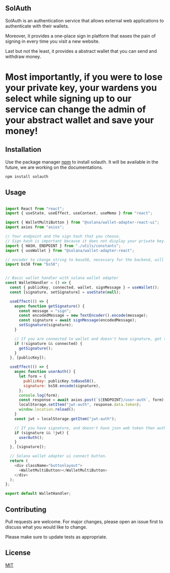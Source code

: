 ## SolAuth

SolAuth is an authentication service that allows external web applications to authenticate with their wallets.

Moreover, it provides a one-place sign in platform that eases the pain of signing in every time you visit a new website.

 Last but not the least, it provides a abstract wallet that you can send and withdraw money. 
 
 # Most importantly, if you were to lose your private key, your wardens you select while signing up to our service can change the admin of your abstract wallet and save your money!


## Installation

Use the package manager [npm](https://www.npmjs.com/) to install solauth. It will be available in the future, we are working on the documentations.

```bash
npm install solauth
```

## Usage

```javascript

import React from "react";
import { useState, useEffect, useContext, useMemo } from "react";

import { WalletMultiButton } from "@solana/wallet-adapter-react-ui";
import axios from "axios";

// Your endpoint and the sign hash that you choose. 
// Sign hash is important because it does not display your private key.
import { HASH, ENDPOINT } from "./utils/constants";
import { useWallet } from "@solana/wallet-adapter-react";

// encoder to change string to base58, necessary for the backend, will be changed in the future
import bs58 from "bs58";


// Basic wallet handler with solana wallet adapter
const WalletHandler = () => {
  const { publicKey, connected, wallet, signMessage } = useWallet();
  const [signature, setSignature] = useState(null);

  useEffect(() => {
    async function getSignature() {
      const message = "sign";
      const encodedMessage = new TextEncoder().encode(message);
      const signature = await signMessage(encodedMessage);
      setSignature(signature);
    }

    // If you are connected to wallet and doesn't have signature, get the signature.
    if (!signature && connected) {
      getSignature();
    }
  }, [publicKey]);

  useEffect(() => {
    async function userAuth() {
      let form = {
        publicKey: publicKey.toBase58(),
        signature: bs58.encode(signature),
      };
      console.log(form);
      const response = await axios.post(`${ENDPOINT}/user-auth`, form);
      localStorage.setItem("jwt-auth", response.data.token);
      window.location.reload();
    }
    const jwt = localStorage.getItem("jwt-auth");

    // If you have signature, and doesn't have json web token then authenticate yourself
    if (signature && !jwt) {
      userAuth();
    }
  }, [signature]);

  // Solana wallet adapter ui connect button.
  return (
    <div className="buttonlayout">
      <WalletMultiButton></WalletMultiButton>
    </div>
  );
};

export default WalletHandler;

```

## Contributing

Pull requests are welcome. For major changes, please open an issue first
to discuss what you would like to change.

Please make sure to update tests as appropriate.

## License

[MIT](https://choosealicense.com/licenses/mit/)